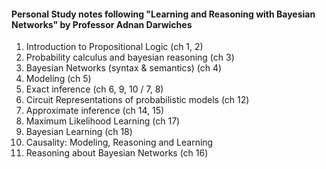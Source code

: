 #### Personal Study notes following "Learning and Reasoning with Bayesian Networks" by Professor Adnan Darwiches

1. Introduction to Propositional Logic (ch 1, 2)
2. Probability calculus and bayesian reasoning (ch 3)
3. Bayesian Networks (syntax & semantics) (ch 4)
4. Modeling (ch 5)
5. Exact inference (ch 6, 9, 10 / 7, 8)
6. Circuit Representations of probabilistic models (ch 12)
7. Approximate inference (ch 14, 15)
8. Maximum Likelihood Learning (ch 17)
8. Bayesian Learning (ch 18)
9. Causality: Modeling, Reasoning and Learning
10. Reasoning about Bayesian Networks (ch 16)